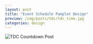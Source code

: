 ```yaml
---
layout: post
title: "Event Schedule Pamplet Design"
preview: /img/posts/tdc/tdc_time.jpg
categories: design
---
```


![TDC Countdown Post](/img/posts/tdc/tdc_time.jpg)
